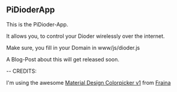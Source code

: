 PiDioderApp
---

This is the PiDioder-App.

It allows you, to control your Dioder wirelessly over the internet.


Make sure, you fill in your Domain in www/js/dioder.js

A Blog-Post about this will get released soon.

--
CREDITS:

I'm using the awesome [Material Design Colorpicker v1](https://github.com/Fraina/Material-Design-ColorPicker) from 
[Fraina](https://github.com/Fraina)
